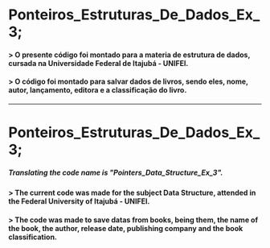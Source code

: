 # Ponteiros_Estruturas_De_Dados_Ex_3;

#### > O presente código foi montado para a materia de estrutura de dados, cursada na Universidade Federal de Itajubá - UNIFEI.

#### > O código foi montado para salvar dados de livros, sendo eles, nome, autor, lançamento, editora e a classificação do livro. 
----------
# Ponteiros_Estruturas_De_Dados_Ex_3;
##### Translating the code name is "Pointers_Data_Structure_Ex_3".

#### > The current code was made for the subject Data Structure, attended in the Federal University of Itajubá - UNIFEI.

#### > The code was made to save datas from books, being them, the name of the book, the author, release date, publishing company and the book classification.

 

